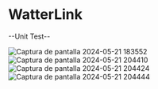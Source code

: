 # WatterLink

--Unit Test--

![Captura de pantalla 2024-05-21 183552](https://github.com/JonathanREV2003/WatterLink/assets/50584963/54152cd7-2d4b-44ed-beca-89f5df0b9afa)
![Captura de pantalla 2024-05-21 204410](https://github.com/JonathanREV2003/WatterLink/assets/50584963/5161edca-05ca-488a-882a-2274ee0f5803)
![Captura de pantalla 2024-05-21 204424](https://github.com/JonathanREV2003/WatterLink/assets/50584963/6932f7a9-b5e4-436e-a0b0-fba3c4cee383)
![Captura de pantalla 2024-05-21 204444](https://github.com/JonathanREV2003/WatterLink/assets/50584963/8dc01917-1d20-43c5-a0be-e9655360173c)
